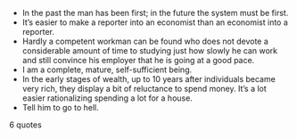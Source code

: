  - In the past the man has been first; in the future the system must be first.
 - It’s easier to make a reporter into an economist than an economist into a reporter.
 - Hardly a competent workman can be found who does not devote a considerable amount of time to studying just how slowly he can work and still convince his employer that he is going at a good pace.
 - I am a complete, mature, self-sufficient being.
 - In the early stages of wealth, up to 10 years after individuals became very rich, they display a bit of reluctance to spend money. It’s a lot easier rationalizing spending a lot for a house.
 - Tell him to go to hell.

6 quotes